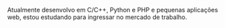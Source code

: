  
Atualmente desenvolvo em C/C++, Python e PHP e pequenas aplicações web, estou estudando para ingressar no mercado de trabalho.
